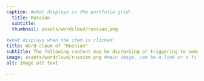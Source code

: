 ```yaml
---
caption: #what displays in the portfolio grid:
  title: Russian
  subtitle: 
  thumbnail: assets/wordcloud/russian.png
  
#what displays when the item is clicked:
title: Word cloud of "Russian"
subtitle: The following content may be disturbing or triggering to some viewers. It includes themes of violence, abuse, and trauma. If you feel that this content may be disturbing to you, please exercise caution before continuing.
image: assets/wordcloud/russian.png #main image, can be a link or a file in assets/img/portfolio
alt: image alt text

---
```


